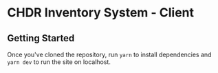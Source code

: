# CHDR Inventory System - Client

## Getting Started

Once you've cloned the repository, run `yarn` to install dependencies and `yarn dev` to run the site on localhost.
